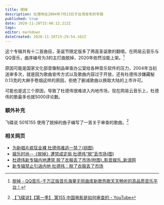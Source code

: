 ```yaml
---
title: 脱掉
description: 杜德伟在2004年7月23日于台湾发布的专辑
published: true
date: 2020-11-28T15:40:12.212Z
tags: 
editor: markdown
dateCreated: 2020-11-28T15:29:54.162Z
---
```


这个专辑共有十二首曲目，圣诞节限定版多了两首圣诞歌的翻唱，在网易云音乐与QQ音乐，曲序编号为3的主打曲脱掉，2020年依然没能上架。[^20201128151414]

[^20201128151414]: [脱掉 - QQ音乐-千万正版音乐海量无损曲库新歌热歌天天畅听的高品质音乐平台！](https://web.archive.org/web/20201128151414/https://y.qq.com/n/yqq/album/002pV8AI0vTlDH.html)

原因可能是国家文化部音像制品审查办公室给各种音乐软件的压力，2004年当初送审多次，就是因为歌曲宣传方式以及歌曲内容过于开放，还有杜德伟涉嫌藏秘0.13克的大麻手卷烟这样的原因，拒绝了删减歌曲以换取大陆的上市许可。

可能也是这三个原因，导致了杜德伟很难进入内地市场，现在网易云音乐上，杜德伟的歌最多也就5000评论数。

### 额外补充

飞碟说 S01E155 使用了脱掉的曲子编写了一首关于审查的歌曲。[^20201127124458]

[^20201127124458]: [【飞碟说】【第一季】 第155 中国电影是如何审查的 - YouTube](https://web.archive.org/web/20201127124458if_/https://www.youtube.com/watch?v=nOOSyPYOdmY)

### 相关网页

+ [为新唱片疯狂全裸 杜德伟难逃一禁？(组图)](https://web.archive.org/web/20040815000133/http://music.yule.sohu.com/20040806/n221393253.shtml)
+ [娱乐时尚--《脱掉》遭禁成定局 杜德伟“脱”丢市场(图)](https://web.archive.org/web/20201128144222/http://news.cri.cn/gb/6851/2004/10/19/108@332240.htm)
+ [杜德伟新专辑内地遭禁 脱了衣服丢了市场(附图)_影音娱乐_新浪网](https://web.archive.org/web/20200924190344/http://ent.sina.com.cn/2004-10-18/1220536144.html "这个新闻在多个歌曲被封禁的原因都有记录")
+ [新专辑禁止引进内地 杜德伟：脱了衣服丢了市场](https://web.archive.org/web/20201128144219/https://ent.qq.com/music/a/20041104/001548.htm)
